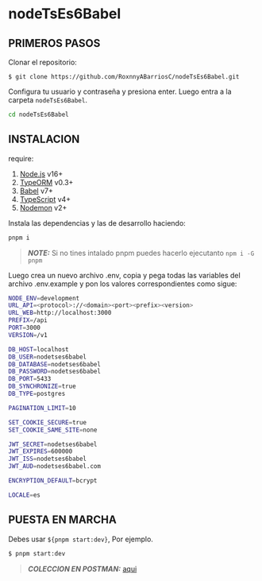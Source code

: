 # nodeTsEs6Babel

## PRIMEROS PASOS

Clonar el repositorio:

```
$ git clone https://github.com/RoxnnyABarriosC/nodeTsEs6Babel.git
```
Configura tu usuario y contraseña y presiona enter. Luego entra a la carpeta `nodeTsEs6Babel`.

```sh
cd nodeTsEs6Babel
```

## INSTALACION

require:

1. [Node.js](https://nodejs.org/) v16+
2. [TypeORM](https://typeorm.io/) v0.3+
3. [Babel](https://babeljs.io/) v7+
4. [TypeScript](https://www.typescriptlang.org/) v4+
4. [Nodemon](https://www.npmjs.com/package/nodemon) v2+

Instala las dependencias y las de desarrollo haciendo:

```sh
pnpm i
```

> **_NOTE:_** Si no tines intalado pnpm puedes hacerlo ejecutanto `npm i -G pnpm`


Luego crea un nuevo archivo .env, copia y pega todas las variables del archivo .env.example y pon los valores correspondientes como sigue:


```sh
NODE_ENV=development
URL_API=<protocol>://<domain><port><prefix><version>
URL_WEB=http://localhost:3000
PREFIX=/api
PORT=3000
VERSION=/v1

DB_HOST=localhost
DB_USER=nodetses6babel
DB_DATABASE=nodetses6babel
DB_PASSWORD=nodetses6babel
DB_PORT=5433
DB_SYNCHRONIZE=true
DB_TYPE=postgres

PAGINATION_LIMIT=10

SET_COOKIE_SECURE=true
SET_COOKIE_SAME_SITE=none

JWT_SECRET=nodetses6babel
JWT_EXPIRES=600000
JWT_ISS=nodetses6babel
JWT_AUD=nodetses6babel.com

ENCRYPTION_DEFAULT=bcrypt

LOCALE=es
```

## PUESTA EN MARCHA

Debes usar `${pnpm start:dev}`, Por ejemplo.

```sh
$ pnpm start:dev
```

> **_COLECCION EN POSTMAN:_** [aqui](./nodetses6babel.postman_collection.json)



